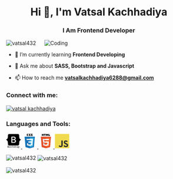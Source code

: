 <h1 align="center">Hi 👋, I'm Vatsal Kachhadiya</h1>
<h3 align="center">I Am Frontend Developer</h3>
<img align="right" alt="Coding" width="400" src="https://user-images.githubusercontent.com/55389276/140866485-8fb1c876-9a8f-4d6a-98dc-08c4981eaf70.gif"
<p align="left"> <img src="https://komarev.com/ghpvc/?username=vatsal432&label=Profile%20views&color=0e75b6&style=flat" alt="vatsal432" /> </p>

- 🌱 I’m currently learning **Frontend Developing**

- 💬 Ask me about **SASS, Bootstrap and Javascript**

- 📫 How to reach me **vatsalkachhadiya6288@gmail.com**

<h3 align="left">Connect with me:</h3>
<p align="left">
<a href="https://linkedin.com/in/vatsal kachhadiya" target="blank"><img align="center" src="https://raw.githubusercontent.com/rahuldkjain/github-profile-readme-generator/master/src/images/icons/Social/linked-in-alt.svg" alt="vatsal kachhadiya" height="30" width="40" /></a>
</p>

<h3 align="left">Languages and Tools:</h3>
<p align="left"> <a href="https://getbootstrap.com" target="_blank" rel="noreferrer"> <img src="https://raw.githubusercontent.com/devicons/devicon/master/icons/bootstrap/bootstrap-plain-wordmark.svg" alt="bootstrap" width="40" height="40"/> </a> <a href="https://www.w3schools.com/css/" target="_blank" rel="noreferrer"> <img src="https://raw.githubusercontent.com/devicons/devicon/master/icons/css3/css3-original-wordmark.svg" alt="css3" width="40" height="40"/> </a> <a href="https://www.w3.org/html/" target="_blank" rel="noreferrer"> <img src="https://raw.githubusercontent.com/devicons/devicon/master/icons/html5/html5-original-wordmark.svg" alt="html5" width="40" height="40"/> </a> <a href="https://developer.mozilla.org/en-US/docs/Web/JavaScript" target="_blank" rel="noreferrer"> <img src="https://raw.githubusercontent.com/devicons/devicon/master/icons/javascript/javascript-original.svg" alt="javascript" width="40" height="40"/> </a>  </p>

<p><img align="left" src="https://github-readme-stats.vercel.app/api/top-langs?username=vatsal432&show_icons=true&locale=en&layout=compact" alt="vatsal432" /></p>

<p>&nbsp;<img align="center" src="https://github-readme-stats.vercel.app/api?username=vatsal432&show_icons=true&locale=en" alt="vatsal432" /></p>

<p><img align="center" src="https://github-readme-streak-stats.herokuapp.com/?user=vatsal432&" alt="vatsal432" /></p>

